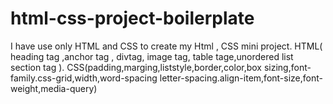 # html-css-project-boilerplate
I have use  only HTML and CSS to create my Html , CSS mini project.
HTML( heading tag ,anchor tag , divtag, image tag, table tage,unordered list section tag ).
CSS(padding,marging,liststyle,border,color,box sizing,font-family.css-grid,width,word-spacing letter-spacing.align-item,font-size,font-weight,media-query)
